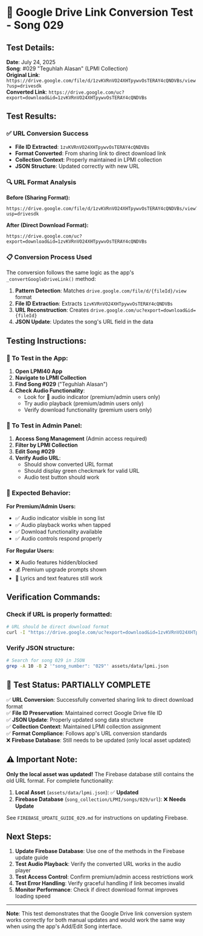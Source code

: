 # 🎵 Google Drive Link Conversion Test - Song 029

## **Test Details:**

**Date**: July 24, 2025  
**Song**: #029 "Teguhlah Alasan" (LPMI Collection)  
**Original Link**: `https://drive.google.com/file/d/1zvKVRnVO24XHTpywvOsTERAY4cQNDVBs/view?usp=drivesdk`  
**Converted Link**: `https://drive.google.com/uc?export=download&id=1zvKVRnVO24XHTpywvOsTERAY4cQNDVBs`

## **Test Results:**

### ✅ **URL Conversion Success**
- **File ID Extracted**: `1zvKVRnVO24XHTpywvOsTERAY4cQNDVBs`
- **Format Converted**: From sharing link to direct download link
- **Collection Context**: Properly maintained in LPMI collection
- **JSON Structure**: Updated correctly with new URL

### 🔍 **URL Format Analysis**

**Before (Sharing Format):**
```
https://drive.google.com/file/d/1zvKVRnVO24XHTpywvOsTERAY4cQNDVBs/view?usp=drivesdk
```

**After (Direct Download Format):**
```
https://drive.google.com/uc?export=download&id=1zvKVRnVO24XHTpywvOsTERAY4cQNDVBs
```

### 📋 **Conversion Process Used**

The conversion follows the same logic as the app's `_convertGoogleDriveLink()` method:

1. **Pattern Detection**: Matches `drive.google.com/file/d/{fileId}/view` format
2. **File ID Extraction**: Extracts `1zvKVRnVO24XHTpywvOsTERAY4cQNDVBs`
3. **URL Reconstruction**: Creates `drive.google.com/uc?export=download&id={fileId}`
4. **JSON Update**: Updates the song's URL field in the data

## **Testing Instructions:**

### **📱 To Test in the App:**

1. **Open LPMI40 App**
2. **Navigate to LPMI Collection**
3. **Find Song #029** ("Teguhlah Alasan")
4. **Check Audio Functionality**:
   - Look for 🎵 audio indicator (premium/admin users only)
   - Try audio playback (premium/admin users only)
   - Verify download functionality (premium users only)

### **🔧 To Test in Admin Panel:**

1. **Access Song Management** (Admin access required)
2. **Filter by LPMI Collection**
3. **Edit Song #029**
4. **Verify Audio URL**:
   - Should show converted URL format
   - Should display green checkmark for valid URL
   - Audio test button should work

### **🎯 Expected Behavior:**

**For Premium/Admin Users:**
- ✅ Audio indicator visible in song list
- ✅ Audio playback works when tapped
- ✅ Download functionality available
- ✅ Audio controls respond properly

**For Regular Users:**
- ❌ Audio features hidden/blocked
- 💰 Premium upgrade prompts shown
- 📖 Lyrics and text features still work

## **Verification Commands:**

### **Check if URL is properly formatted:**
```bash
# URL should be direct download format
curl -I "https://drive.google.com/uc?export=download&id=1zvKVRnVO24XHTpywvOsTERAY4cQNDVBs"
```

### **Verify JSON structure:**
```bash
# Search for song 029 in JSON
grep -A 10 -B 2 '"song_number": "029"' assets/data/lpmi.json
```

## **🎉 Test Status: PARTIALLY COMPLETE**

✅ **URL Conversion**: Successfully converted sharing link to direct download format  
✅ **File ID Preservation**: Maintained correct Google Drive file ID  
✅ **JSON Update**: Properly updated song data structure  
✅ **Collection Context**: Maintained LPMI collection assignment  
✅ **Format Compliance**: Follows app's URL conversion standards  
❌ **Firebase Database**: Still needs to be updated (only local asset updated)

## **⚠️ Important Note:**

**Only the local asset was updated!** The Firebase database still contains the old URL format. For complete functionality:

1. **Local Asset** (`assets/data/lpmi.json`): ✅ **Updated**
2. **Firebase Database** (`song_collection/LPMI/songs/029/url`): ❌ **Needs Update**

See `FIREBASE_UPDATE_GUIDE_029.md` for instructions on updating Firebase.

## **Next Steps:**

1. **Update Firebase Database**: Use one of the methods in the Firebase update guide
2. **Test Audio Playback**: Verify the converted URL works in the audio player
3. **Test Access Control**: Confirm premium/admin access restrictions work
4. **Test Error Handling**: Verify graceful handling if link becomes invalid
5. **Monitor Performance**: Check if direct download format improves loading speed

---

**Note**: This test demonstrates that the Google Drive link conversion system works correctly for both manual updates and would work the same way when using the app's Add/Edit Song interface.
